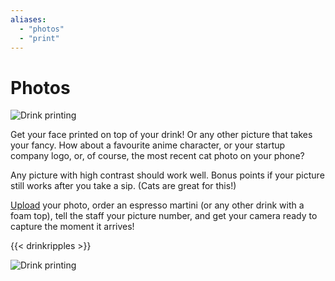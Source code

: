 ```yaml
---
aliases:
  - "photos"
  - "print"
---
```


# Photos

![Drink printing](images/ripples.jpeg)

Get your face printed on top of your drink!  Or any other picture that
takes your fancy.  How about a favourite anime character, or your
startup company logo, or, of course, the most recent cat photo on your
phone?

Any picture with high contrast should work well.  Bonus points if your
picture still works after you take a sip.  (Cats are great for this!)

[Upload](#drinkripples) your photo, order an espresso martini (or any
other drink with a foam top), tell the staff your picture number, and
get your camera ready to capture the moment it arrives!

{{< drinkripples >}}

![Drink printing](images/ripples2.jpeg)

